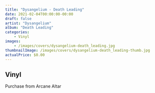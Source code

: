 ```yaml
---
title: "Dysangelium - Death Leading"
date: 2021-02-04T00:00:00-00:00
draft: false
artist: "Dysangelium"
album: "Death Leading"
categories:
    - Vinyl
images:
    - /images/covers/dysangelium-death_leading.jpg
thumbnailImage: /images/covers/dysangelium-death_leading-thumb.jpg
actualPrice: $0.00
---
```


## Vinyl
Purchase from Arcane Altar
